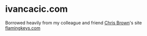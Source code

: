 # ivancacic.com

Borrowed heavily from my colleague and friend [Chris Brown](https://github.com/chrisbrownie)'s site [flamingkeys.com](https://github.com/chrisbrownie/flamingkeys.com)
